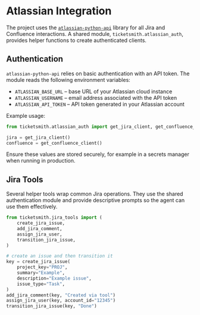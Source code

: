 # Atlassian Integration

The project uses the [`atlassian-python-api`](https://pypi.org/project/atlassian-python-api/) library for all Jira and Confluence interactions. A shared module, `ticketsmith.atlassian_auth`, provides helper functions to create authenticated clients.

## Authentication

`atlassian-python-api` relies on basic authentication with an API token. The module reads the following environment variables:

- `ATLASSIAN_BASE_URL` – base URL of your Atlassian cloud instance
- `ATLASSIAN_USERNAME` – email address associated with the API token
- `ATLASSIAN_API_TOKEN` – API token generated in your Atlassian account

Example usage:

```python
from ticketsmith.atlassian_auth import get_jira_client, get_confluence_client

jira = get_jira_client()
confluence = get_confluence_client()
```

Ensure these values are stored securely, for example in a secrets manager when running in production.

## Jira Tools

Several helper tools wrap common Jira operations. They use the shared
authentication module and provide descriptive prompts so the agent can
use them effectively.

```python
from ticketsmith.jira_tools import (
    create_jira_issue,
    add_jira_comment,
    assign_jira_user,
    transition_jira_issue,
)

# create an issue and then transition it
key = create_jira_issue(
    project_key="PROJ",
    summary="Example",
    description="Example issue",
    issue_type="Task",
)
add_jira_comment(key, "Created via tool")
assign_jira_user(key, account_id="12345")
transition_jira_issue(key, "Done")
```
